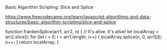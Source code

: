 Basic Algorithm Scripting: Slice and Splice

https://www.freecodecamp.org/learn/javascript-algorithms-and-data-structures/basic-algorithm-scripting/slice-and-splice




function frankenSplice(arr1, arr2, n) {
  // It's alive. It's alive!
  let localArray = arr2.slice();
  for (let i = 0; i < arr1.length; i++) {
    localArray.splice(n, 0, arr1[i]);
    n++;
  }
  return localArray;
}